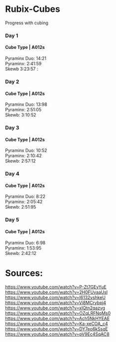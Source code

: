 # Rubix-Cubes
Progress with cubing 

### Day 1 
#### Cube Type | A012s  
Pyraminx Duo: 14:21 <br>
Pyraminx: 2:41:59 <br>
Skewb 3:23:57 :


### Day 2 
#### Cube Type | A012s  
Pyraminx Duo: 13:98 <br>
Pyraminx: 2:51:05 <br>
Skewb: 3:10:52

### Day 3 
#### Cube Type | A012s 
Pyraminx Duo: 10:52 <br>
Pyraminx: 2:10:42 <br> 
Skewb: 2:57:12

### Day 4 
#### Cube Type | A012s 
Pyraminx Duo: 8:22 <br>
Pyraminx: 2:05:42  <br>
Skewb: 2:51:95

### Day 5 
#### Cube Type | A012s  
Pyraminx Duo: 6:98 <br>
Pyraminx: 1:53:95 <br>
Skewb: 2:42:12  


# Sources: 
https://www.youtube.com/watch?v=P-Zt7GEyYuE <br>
https://www.youtube.com/watch?v=2H0FUvaaUsI <br> 
https://www.youtube.com/watch?v=I6132yshkeU <br> 
https://www.youtube.com/watch?v=Vi8MCrybpj4 <br> 
https://www.youtube.com/watch?v=xIQtn2qazvg <br> 
https://www.youtube.com/watch?v=OZqLRFNqMs0 <br> 
https://www.youtube.com/watch?v=Ach5NkHYEAE <br> 
https://www.youtube.com/watch?v=Ka-xeCOA_c4 <br> 
https://www.youtube.com/watch?v=DY7eo6kSsqE <br> 
https://www.youtube.com/watch?v=pV9Ec4SqAC8 <br>
